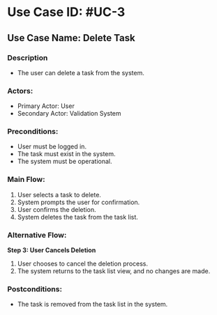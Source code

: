 # Use Case ID: #UC-3

## Use Case Name: Delete Task

### Description
- The user can delete a task from the system.

### Actors:
- Primary Actor: User
- Secondary Actor: Validation System

### Preconditions:
- User must be logged in.
- The task must exist in the system.
- The system must be operational.

### Main Flow:
1. User selects a task to delete.
2. System prompts the user for confirmation.
3. User confirms the deletion.
4. System deletes the task from the task list.

### Alternative Flow:
**Step 3: User Cancels Deletion**
1. User chooses to cancel the deletion process.
2. The system returns to the task list view, and no changes are made.

### Postconditions:
- The task is removed from the task list in the system.
